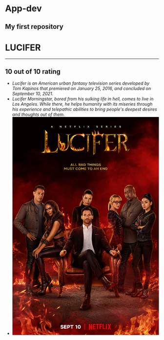 # App-dev
My first repository
---
# LUCIFER
---
**10 out of 10 rating**
---
- *Lucifer is an American urban fantasy television series developed by Tom Kapinos that premiered on January 25, 2016, and concluded on September 10, 2021.*
- *Lucifer Morningstar, bored from his sulking life in hell, comes to live in Los Angeles. While there, he helps humanity with its miseries through his experience and telepathic abilities to bring people's deepest desires and thoughts out of them.*
- ![Alt text](MV5BNDJjMzc4NGYtZmFmNS00YWY3LThjMzQtYzJlNGFkZGRiOWI1XkEyXkFqcGdeQXVyMTkxNjUyNQ@@._V1_.jpg)
